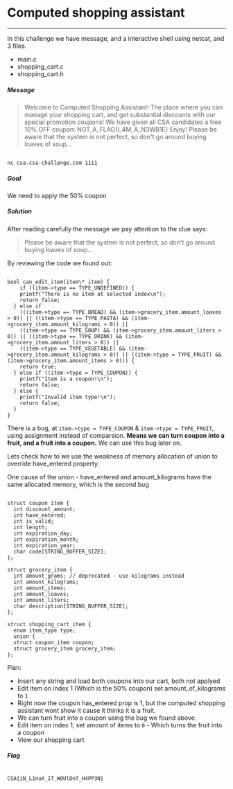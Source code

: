 # Computed shopping assistant

---

In this challenge we have message, and a interactive shell using netcat, and 3 files.

- main.c
- shopping_cart.c
- shopping_cart.h

##### Message

> Welcome to Computed Shopping Assistant!
> The place where you can manage your shopping cart, and get substantial discounts with our special promotion coupons!
> We have given all CSA candidates a free 10% OFF coupon:
> NOT_A_FLAG{I_4M_A_N3WB1E}
> Enjoy!
> Please be aware that the system is not perfect, so don't go around buying loaves of soup...

```

nc csa.csa-challenge.com 1111

```

##### Goal

We need to apply the 50% coupon

##### Solution

After reading carefully the message we pay attention to the clue says:

> Please be aware that the system is not perfect, so don't go around buying loaves of soup...

By reviewing the code we found out:

```

bool can_edit_item(item\* item) {
    if ((item->type == TYPE_UNDEFINED)) {
    printf("There is no item at selected index\n");
    return false;
  } else if
    (((item->type == TYPE_BREAD) && (item->grocery_item.amount_loaves > 0)) || ((item->type == TYPE_PASTA) && (item->grocery_item.amount_kilograms > 0)) ||
    ((item->type == TYPE_SOUP) && (item->grocery_item.amount_liters > 0)) || ((item->type == TYPE_DRINK) && (item->grocery_item.amount_liters > 0)) ||
    ((item->type == TYPE_VEGETABLE) && (item->grocery_item.amount_kilograms > 0)) || ((item->type = TYPE_FRUIT) && (item->grocery_item.amount_items > 0))) {
    return true;
  } else if ((item->type = TYPE_COUPON)) {
    printf("Item is a coupon!\n");
    return false;
  } else {
    printf("Invalid item type!\n");
    return false;
  }
}

```

There is a bug, at `item->type = TYPE_COUPON` & `item->type = TYPE_FRUIT`, using assignment instead of comparsion.
**Means we can turn coupon into a fruit, and a fruit into a coupon.**
We can use this bug later on.

Lets check how to we use the weakness of memory allocation of union to override have_entered property.

One cause of the union - have_entered and amount_kilograms have the same allocated memory, which is the second bug

```

struct coupon_item {
  int discount_amount;
  int have_entered;
  int is_valid;
  int length;
  int expiration_day;
  int expiration_month;
  int expiration_year;
  char code[STRING_BUFFER_SIZE];
};

struct grocery_item {
  int amount_grams; // deprecated - use kilograms instead
  int amount_kilograms;
  int amount_items;
  int amount_loaves;
  int amount_liters;
  char description[STRING_BUFFER_SIZE];
};

struct shopping_cart_item {
  enum item_type type;
  union {
  struct coupon_item coupon;
  struct grocery_item grocery_item;
};

```

Plan:

- Insert any string and load both coupons into our cart, both not applyed
- Edit item on index 1 (Which is the 50% coupon) set amount_of_kilograms to `1`
- Right now the coupon has_entered prop is 1, but the computed shopping assistant wont show it cause it thinks it is a fruit.
- We can turn fruit into a coupon using the bug we found above.
- Edit item on index 1, set amount of items to `0` - Which turns the fruit into a coupon
- View our shopping cart

##### Flag

```

CSA{iN_L1nuX_1T_W0UlDnT_H4PP3N}

```
